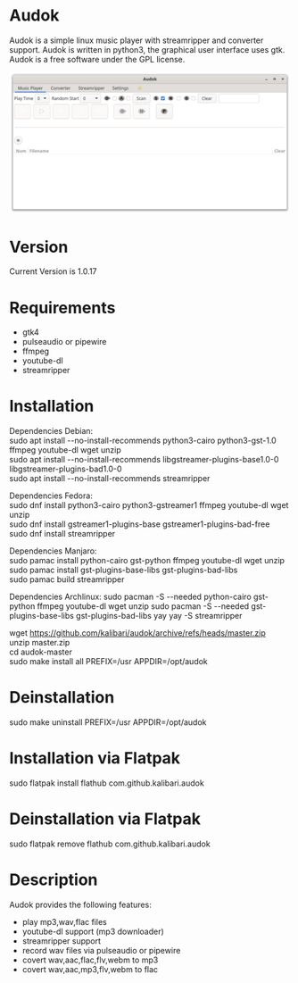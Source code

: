 Audok
======
Audok is a simple linux music player with streamripper and converter support. Audok is written in python3, the graphical user interface uses gtk. Audok is a free software under the GPL license.

![Screenshot](https://github.com/kalibari/audok/blob/master/audok/screenshot.png)


Version
======
Current Version is 1.0.17


Requirements
======
- gtk4
- pulseaudio or pipewire
- ffmpeg
- youtube-dl
- streamripper


Installation
======
Dependencies Debian:<br/>
sudo apt install --no-install-recommends python3-cairo python3-gst-1.0 ffmpeg youtube-dl wget unzip<br/>
sudo apt install --no-install-recommends libgstreamer-plugins-base1.0-0 libgstreamer-plugins-bad1.0-0<br/>
sudo apt install --no-install-recommends streamripper<br/>

Dependencies Fedora:<br/>
sudo dnf install python3-cairo python3-gstreamer1 ffmpeg youtube-dl wget unzip<br/>
sudo dnf install gstreamer1-plugins-base gstreamer1-plugins-bad-free<br/>
sudo dnf install streamripper<br/>

Dependencies Manjaro:<br/>
sudo pamac install python-cairo gst-python ffmpeg youtube-dl wget unzip<br/>
sudo pamac install gst-plugins-base-libs gst-plugins-bad-libs<br/>
sudo pamac build streamripper<br/>

Dependencies Archlinux:
sudo pacman -S --needed python-cairo gst-python ffmpeg youtube-dl wget unzip
sudo pacman -S --needed gst-plugins-base-libs gst-plugins-bad-libs yay
yay -S streamripper


wget https://github.com/kalibari/audok/archive/refs/heads/master.zip<br/>
unzip master.zip<br/>
cd audok-master<br/>
sudo make install all PREFIX=/usr APPDIR=/opt/audok<br/>


Deinstallation
======
sudo make uninstall PREFIX=/usr APPDIR=/opt/audok<br/>


Installation via Flatpak
======
sudo flatpak install flathub com.github.kalibari.audok<br/>


Deinstallation via Flatpak
======
sudo flatpak remove flathub com.github.kalibari.audok<br/>



Description
======
Audok provides the following features:
- play mp3,wav,flac files
- youtube-dl support (mp3 downloader)
- streamripper support
- record wav files via pulseaudio or pipewire
- covert wav,aac,flac,flv,webm to mp3
- covert wav,aac,mp3,flv,webm to flac
